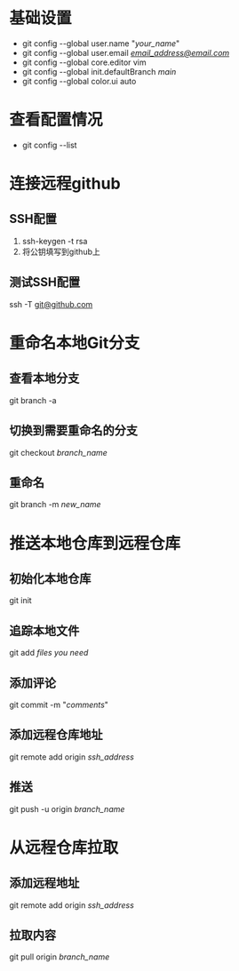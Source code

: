 # 基础设置
- git config --global user.name "*your_name*"
- git config --global user.email *email_address@email.com*
- git config --global core.editor vim
- git config --global init.defaultBranch *main*
- git config --global color.ui auto

# 查看配置情况
- git config --list

# 连接远程github
## SSH配置
1. ssh-keygen -t rsa
2. 将公钥填写到github上
## 测试SSH配置
ssh -T git@github.com

# 重命名本地Git分支
## 查看本地分支
git branch -a
## 切换到需要重命名的分支
git checkout *branch_name*
## 重命名
git branch -m *new_name*

# 推送本地仓库到远程仓库
## 初始化本地仓库
git init
## 追踪本地文件
git add *files you need*
## 添加评论
git commit -m "*comments*"
## 添加远程仓库地址
git remote add origin *ssh_address*
## 推送
git push -u origin *branch_name*

# 从远程仓库拉取
## 添加远程地址
git remote add origin *ssh_address*
## 拉取内容
git pull origin *branch_name*